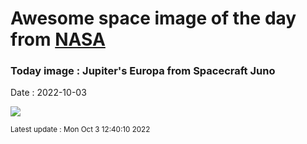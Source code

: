 
  # Awesome space image of the day from [NASA](https://api.nasa.gov/)

  ### Today image : Jupiter's Europa from Spacecraft Juno
  Date : 2022-10-03

  ![](https://apod.nasa.gov/apod/image/2210/Europa_JunoLuck_1080.jpg)

  <small>Latest update : Mon Oct  3 12:40:10 2022</small>
